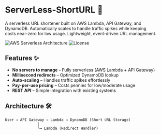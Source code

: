 # ServerLess-ShortURL 🔗

A serverless URL shortener built on AWS Lambda, API Gateway, and DynamoDB. Automatically scales to handle traffic spikes while keeping costs near-zero for low usage. Lightweight, event-driven URL management.

![AWS Serverless Architecture](https://img.shields.io/badge/Architecture-Serverless-ff9900?style=flat&logo=amazon-aws) 
![License](https://img.shields.io/github/license/BitWiz4rd/ServerLess-ShortURL?style=flat)

## Features ✨
- **No servers to manage** – Fully serverless (AWS Lambda + API Gateway)  
- **Millisecond redirects** – Optimized DynamoDB lookup  
- **Auto-scaling** – Handles traffic spikes effortlessly  
- **Pay-per-use pricing** – Costs pennies for low/moderate usage  
- **REST API** – Simple integration with existing systems  

## Architecture 🛠️
```plaintext
User → API Gateway → Lambda → DynamoDB (Short URL Storage)
               │
               └→ Lambda (Redirect Handler)
